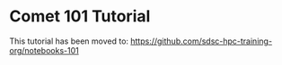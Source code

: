 # Comet 101 Tutorial

This tutorial has been moved to:  https://github.com/sdsc-hpc-training-org/notebooks-101
